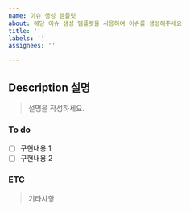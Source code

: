 ```yaml
---
name: 이슈 생성 템플릿
about: 해당 이슈 생성 템플렛을 사용하여 이슈를 생성해주세요
title: ''
labels: ''
assignees: ''

---
```


## Description 설명
> 설명을 작성하세요.

### To do
- [ ] 구현내용 1
- [ ] 구현내용 2

### ETC
>기타사항
